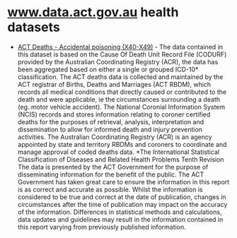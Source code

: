 # www.data.act.gov.au health datasets
* [ACT Deaths - Accidental poisoning (X40-X49)](https://www.data.act.gov.au/d/cury-6dwm) - The data contained in this dataset is based on the Cause Of Death Unit Record File (CODURF) provided by the Australian Coordinating Registry (ACR), the data has been aggregated based on either a single or grouped ICD-10* classification. The ACT deaths data is collected and maintained by the ACT registrar of Births, Deaths and Marriages (ACT RBDM), which records all medical conditions that directly caused or contributed to the death and were applicable, ie the circumstances surrounding a death (eg. motor vehicle accident). The National Coronial Information System (NCIS) records and stores information relating to coroner certified deaths for the purposes of retrieval, analysis, interpretation and dissemination to allow for informed death and injury prevention activities. The Australian Coordinating Registry (ACR) is an agency appointed by state and territory RBDMs and coroners to coordinate and manage approval of coded deaths data. *The International Statistical Classification of Diseases and Related Health Problems Tenth Revision The data is presented by the ACT Government for the purpose of disseminating information for the benefit of the public. The ACT Government has taken great care to ensure the information in this report is as correct and accurate as possible. Whilst the information is considered to be true and correct at the date of publication, changes in circumstances after the time of publication may impact on the accuracy of the information. Differences in statistical methods and calculations, data updates and guidelines may result in the information contained in this report varying from previously published information.
